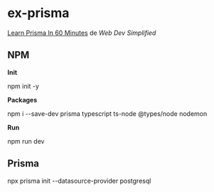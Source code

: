 # ex-prisma

[Learn Prisma In 60 Minutes](https://www.youtube.com/watch?v=RebA5J-rlwg) de *Web Dev Simplified*

## NPM

**Init**

npm init -y

**Packages**

npm i --save-dev prisma typescript ts-node @types/node nodemon

**Run**

npm run dev

## Prisma

npx prisma init --datasource-provider postgresql